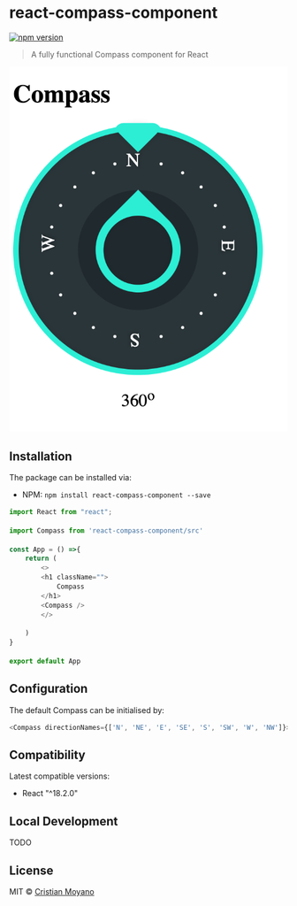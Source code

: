 # react-compass-component

[![npm version](https://badge.fury.io/js/react-compass-component.svg)](https://badge.fury.io/js/react-compass-component) 

> A fully functional Compass component for React

<p align="center">
  <img src="example/preview.png" alt="Compass component preview" />
</p>


## Installation

The package can be installed via:

- NPM: `npm install react-compass-component --save`


```js
import React from "react";

import Compass from 'react-compass-component/src'

const App = () =>{
    return (
        <>
        <h1 className="">
            Compass
        </h1>
        <Compass />
        </>

    )
}

export default App
```

## Configuration

The default Compass can be initialised by:

```js
<Compass directionNames={['N', 'NE', 'E', 'SE', 'S', 'SW', 'W', 'NW']}>
```


## Compatibility

Latest compatible versions:

- React "^18.2.0"

## Local Development

TODO

## License

MIT © [Cristian Moyano](https://github.com/cristianemoyano/react-compass-component)